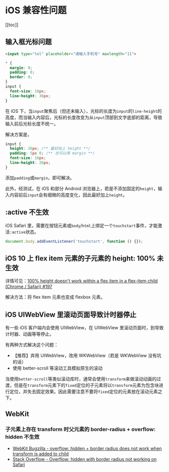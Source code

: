 # iOS 兼容性问题

[[toc]]

## 输入框光标问题

```html
<input type="tel" placeholder="请输入手机号" maxlength="11">
```

```css
* {
  margin: 0;
  padding: 0;
  border: 0;
}
input {
  font-size: 16px;
  line-height: 36px;
}
```

在 iOS 下，当`input`聚焦后（但还未输入），光标的长度为`input`的`line-height`的高度，而当输入内容后，光标的长度改变为从`input`顶部到文字底部的距离，导致输入前后光标长度不统一。

解决方案是，

```css
input {
  height: 26px; /** 最好加上 height **/
  padding: 5px 0; /** 也可以用 margin **/
  font-size: 16px;
  line-height: 26px;
}
```

添加`padding`或`margin`，即可解决。

此外，经测试，在 iOS 和部分 Android 浏览器上，若是不添加固定的`height`，输入内容前后`input`会有细微的高度变化，因此最好加上`height`。

## :active 不生效

iOS Safari 里，需要在按钮元素或`body`/`html`上绑定一个`touchstart`事件，才能激活`:active`状态。

```js
document.body.addEventListener('touchstart', function () {});
```

## iOS 10 上 flex item 元素的子元素的 height: 100% 未生效

详情可见：[100% height doesn't work within a flex item in a flex-item child (Chrome / Safari) #197](https://github.com/philipwalton/flexbugs/issues/197)

解决方法：将 flex item 元素也变成 flexbox 元素。

## iOS UIWebView 里滚动页面导致计时器停止

有一些 iOS 客户端内会使用 UIWebView，在 UIWebView 里滚动页面时，到导致计时器、动画等等停止。

有两种方式解决这个问题：

- 【推荐】弃用 UIWebView，改用 WKWebView（若是 WKWebView 没有坑的话）
- 使用 better-scroll 等滚动工具模拟原生的滚动

当使用`better-scroll`等类似滚动库时，通常会使用`transform`来做滚动动画的过渡，但是在`transform`元素下的`fixed`定位的子元素将以`transform`元素为包含块进行定位，并失去固定效果。因此需要注意不要将`fixed`定位的元素放在滚动元素之下。

## WebKit

### 子元素上存在 transform 时父元素的 border-radius + overflow: hidden 不生效

- [WebKit Bugzilla - overflow: hidden + border radius does not work when transform is added to child](https://bugs.webkit.org/show_bug.cgi?id=98538)
- [Stack Overflow - Overflow: hidden with border radius not working on Safari](https://stackoverflow.com/questions/49066011/overflow-hidden-with-border-radius-not-working-on-safari)
